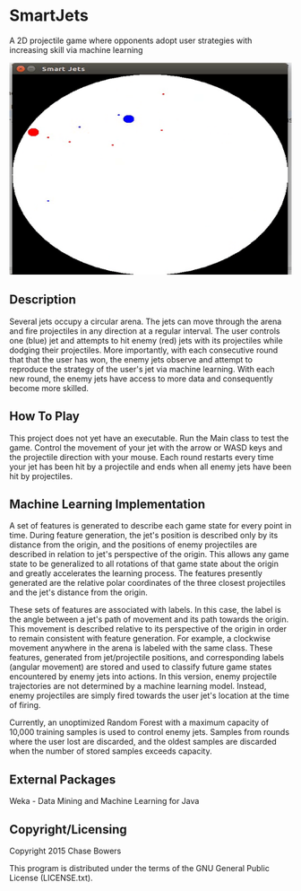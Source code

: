 SmartJets
========

A 2D projectile game where opponents adopt user strategies with increasing skill via machine learning

![alt tag](https://raw.githubusercontent.com/chasembowers/SmartJets/master/gameplay.gif)

## Description

Several jets occupy a circular arena.  The jets can move through the arena and fire projectiles in any direction at a regular interval.
The user controls one (blue) jet and attempts to hit enemy (red) jets with its projectiles while dodging their projectiles. More importantly, 
with each consecutive round that that the user has won, the enemy jets observe and attempt to reproduce the strategy of the user's jet
via machine learning. With each new round, the enemy jets have access to more data and consequently become more skilled.

## How To Play

This project does not yet have an executable. Run the Main class to test the game. Control the movement of your jet
with the arrow or WASD keys and the projectile direction with your mouse. Each round restarts every time your jet has been hit by a projectile and ends when all enemy jets have been hit by projectiles.

## Machine Learning Implementation

A set of features is generated to describe each game state for every point in time. During feature generation, the jet's position is described only
by its distance from the origin, and the positions of enemy projectiles are described in relation to jet's perspective of the origin. 
This allows any game state to be generalized to all rotations of that game state
about the origin and greatly accelerates the learning process. The features presently generated are the relative polar 
coordinates of the three closest projectiles and the jet's distance from the origin.

These sets of features are associated with labels. In this case, the label is the angle between a jet's path of movement
and its path towards the origin. This movement is described relative to its perspective of the origin in order to remain consistent
with feature generation. For example, a clockwise movement anywhere in the arena is labeled with the same class. These
features, generated from jet/projectile positions, and corresponding labels (angular movement) are stored and used to classify
 future game states encountered by enemy jets into actions. In this version, enemy projectile trajectories are not
determined by a machine learning model. Instead, enemy projectiles are simply fired towards the user jet's location at the
time of firing.

Currently, an unoptimized Random Forest with a maximum capacity of 10,000 training samples is used to control enemy jets.
Samples from rounds where the user lost are discarded, and the oldest samples are discarded when the number of stored samples
exceeds capacity.

## External Packages

Weka - Data Mining and Machine Learning for Java

## Copyright/Licensing

Copyright 2015 Chase Bowers

This program is distributed under the terms of the GNU General Public License (LICENSE.txt).
